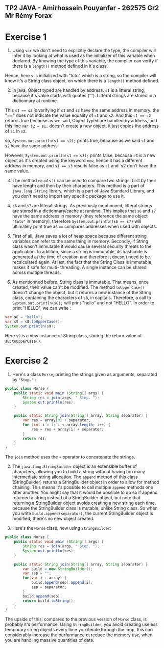 ## TP2 JAVA - Amirhossein Pouyanfar - 262575 Gr2 Mr Rémy Forax


# Exercise 1

1. Using `var` we don't need to explicitly declare the type, the compiler 
will infer it by looking at what is used as the initializer of this
variable when declared.
By knowing the type of this variable, the compiler can verify if
there is a `length()` method defined in it's class.

Hence, here `s` is initialized with "toto" which is a string, so the 
compiler will know it's a String class object, on which there is a 
`length()` method defined.

2. In java, Object typed are handled by address.
`s1` is a litteral string, because it's value starts with quotes ("").
Litteral strings are stored in a dictionnary at runtime.

This `s1 == s2` is verifying if `s1` and `s2` have the same address in
memory. the "==" does not indicate the value equality of `s1` and `s2`.
And this `s1 == s2` returns true because as we said, Object typed are 
handled by address, and this line `var s2 = s1;` doesn't create a new
object, it just  copies the address of `s1` in `s2`.

so, `System.out.println(s1 == s2);` prints true, because as we said `s1`
and `s2` have the same address.

However, `System.out.println(s1 == s3);` prints false, because `s3` is a new
object as it's created using the keyword `new`, hence it has a different address
in memory, and `s1 == s3` results false as `s1` and `s2 don't have the same value.

3. The method `equals()` can be used to compare two strings, first by their have
length and then by their characters.
This method is a part of `java.lang.String` library, which is a part of Java Standard 
Library, and you don't need to import any specific package to use it.

4. `s6` and `s7` are litteral strings. As previously mentionned, litteral strings are stored in a
dictionnary/cache at runtime. This implies that `s6` and `s7` have the same address in memory
(they reference the same object `"toto"` in memory), therefore `System.out.println(s6 == s7)`
will ultimately print true as `==` compares addresses when used with objects.

5. First of all, Java saves a lot of heap space because different string variables can refer
to the same thing in memory.
Secondly, if String class wasn't immutable it would cause several security threats to the
application. 
In addition, since a string is immutable, its hashcode is generated at the time of creation
and therefore it doesn't need to be recalculated again.
At last, the fact that the String Class is immutable, makes if safe for multi-
threading. A single instance can be shared across multiple threads.

6. As mentionned before, String class is immutable. That means, once created,
their value can't be modified. The method `toUpperCase()` doesn't 
change the object, but it returns a new instance of the String class, containing
the characters of `s8`, in capitals. Therefore, a call to `System.out.println(s8);`
will print "hello" and not "HELLO".
In order to print "HELLO", we can write :

```java
var s8 = "hello";
var s9 = s8.toUpperCase();
System.out.println(s9);
```

Here `s9` is a new instance of String class, storing the return value of `s8.toUpperCase()`.


# Exercise 2


1. Here's a class `Morse`, printing the strings given as arguments, separated by `"Stop."` :

```java
public class Morse {
    public static void main (String[] args) {
        String res = join(args, " Stop. ");
        System.out.println(res);
    }

    public static String join(String[] array, String separator) {
        var res = array[0] + separator;
        for (int i = 1; i < array.length; i++) {
            res = res + array[i] + separator;
        }
        return res;
    }
}
```
The `join` method uses the `+` operator to concatenate the strings.

2. The `java.lang.StringBuilder` object is an extensible buffer of characters,
allowing you to build a string without having too many intermediate string
allocation. 
The `append` method of this class (StringBuilder) returns a StringBuilder object
in order to allow for method chaining. This means it's possible to call multiple
`append` methods one after another. You might say that it would be possible to do
so if append returned a string instead of a StringBuilder object, but note that 
returning a StringBuilder object avoids creating a new string each time, because
the StringBuilder class is mutable, unlike String class. So when you write
`build.append(separator)`, the current StringBuilder object is modified, there's no
new object created.

3. Here's the `Morse` class, now using `StringBuilder`:

```java
public class Morse {
    public static void main (String[] args) {
        String res = join(args, " Stop. ");
        System.out.println(res);
    }

    public static String join(String[] array, String separator) {
        var build = new StringBuilder();
        var sep = "";
        for(var i : array) {
            build.append(sep).append(i);
            sep = separator;
        }
        build.append(sep);
        return build.toString();
    }
}    
```

The upside of this, compared to the previous version of `Morse` class, is 
probably it's performance. Using `StringBuilder`, you avoid creating useless
temporary string objects every time you iterate through the loop, this can
considerably increase the performance et reduce the memory use, when you are handling
massive quantities of data.  
